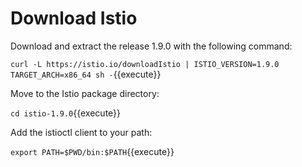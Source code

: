# Download Istio

Download and extract the release 1.9.0 with the following command:

`curl -L https://istio.io/downloadIstio | ISTIO_VERSION=1.9.0 TARGET_ARCH=x86_64 sh -`{{execute}}

Move to the Istio package directory:

`cd istio-1.9.0`{{execute}}

Add the istioctl client to your path:

`export PATH=$PWD/bin:$PATH`{{execute}}
